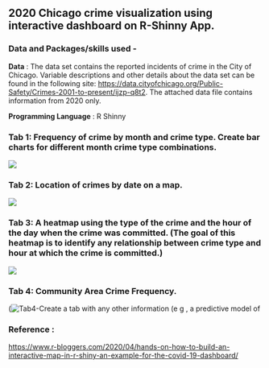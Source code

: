 ## 2020 Chicago crime visualization using interactive dashboard on R-Shinny App.
 

### Data and Packages/skills used -
**Data** : The data set contains the reported incidents of crime in the City of Chicago. Variable descriptions and other details about the data set can be found in the following site: https://data.cityofchicago.org/Public-Safety/Crimes-2001-to-present/ijzp-q8t2. The attached data file contains information from 2020 only.

**Programming Language** : R Shinny

### Tab 1: Frequency of crime by month and crime type. Create bar charts for different month crime type combinations.

![](https://github.com/AabhaD/ShinyApp/blob/main/images/Tab1-Freq%20of%20crime%20by%20month%20and%20crime%20type.png)

### Tab 2: Location of crimes by date on a map.

![](https://github.com/AabhaD/ShinyApp/blob/main/images/Tab2-Location%20of%20crimes%20by%20date%20on%20a%20map.png)

### Tab 3: A heatmap using the type of the crime and the hour of the day when the crime was committed. (The goal of this heatmap is to identify any relationship between crime type and hour at which the crime is committed.)

![](https://github.com/AabhaD/ShinyApp/blob/main/images/Tab3-A%20heatmap%20using%20the%20type%20of%20the%20crime%20and%20the%20hour%20of%20the%20day%20when%20the%20crime%20was%20comitted.png)

### Tab 4: Community Area Crime Frequency.

(![Tab4-Create a tab with any other information (e g , a predictive model of](https://user-images.githubusercontent.com/77465643/198721107-2cf39a7a-e3ba-4d63-9693-dab8d9939278.png)

### Reference :
https://www.r-bloggers.com/2020/04/hands-on-how-to-build-an-interactive-map-in-r-shiny-an-example-for-the-covid-19-dashboard/
